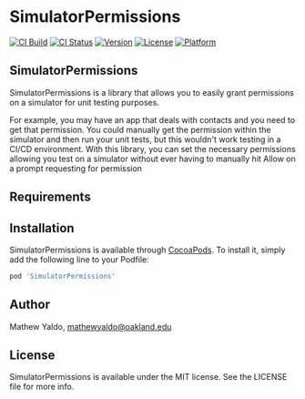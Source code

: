 # SimulatorPermissions

[![CI Build](https://github.com/MathewYaldo/SimulatorPermissions/workflows/CI%20Build/badge.svg)](https://github.com/MathewYaldo/SimulatorPermissions/)
[![CI Status](https://img.shields.io/travis/MathewYaldo/SimulatorPermissions.svg?style=flat)](https://travis-ci.org/MathewYaldo/SimulatorPermissions)
[![Version](https://img.shields.io/cocoapods/v/SimulatorPermissions.svg?style=flat)](https://cocoapods.org/pods/SimulatorPermissions)
[![License](https://img.shields.io/cocoapods/l/SimulatorPermissions.svg?style=flat)](https://cocoapods.org/pods/SimulatorPermissions)
[![Platform](https://img.shields.io/cocoapods/p/SimulatorPermissions.svg?style=flat)](https://cocoapods.org/pods/SimulatorPermissions)

## SimulatorPermissions

SimulatorPermissions is a library that allows you to easily grant permissions on a simulator for unit testing purposes. 

For example, you may have an app that deals with contacts and you need to get that permission. You could manually get the permission within the simulator and then run your unit tests, but this wouldn't work testing in a CI/CD environment. With this library, you can set the necessary permissions allowing you test on a simulator without ever having to manually hit Allow on a prompt requesting for permission

## Requirements

## Installation

SimulatorPermissions is available through [CocoaPods](https://cocoapods.org). To install
it, simply add the following line to your Podfile:

```ruby
pod 'SimulatorPermissions'
```

## Author

Mathew Yaldo, mathewyaldo@oakland.edu

## License

SimulatorPermissions is available under the MIT license. See the LICENSE file for more info.
